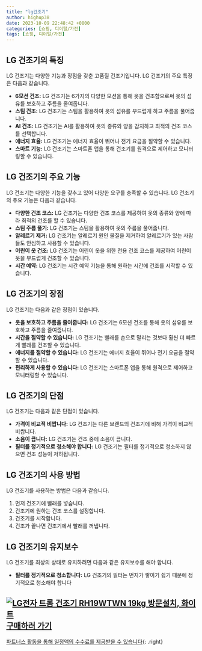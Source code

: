 ```yaml
---
title: "lg건조기"
author: highup38
date: 2023-10-09 22:48:42 +0800
categories: [쇼핑, 디이털/가전]
tags: [쇼핑, 디이털/가전]
---
```


## LG 건조기의 특징

LG 건조기는 다양한 기능과 장점을 갖춘 고품질 건조기입니다. LG 건조기의 주요 특징은 다음과 같습니다.

* **6모션 건조:** LG 건조기는 6가지의 다양한 모션을 통해 옷을 건조함으로써 옷의 섬유를 보호하고 주름을 줄여줍니다.
* **스팀 건조:** LG 건조기는 스팀을 활용하여 옷의 섬유를 부드럽게 하고 주름을 풀어줍니다.
* **AI 건조:** LG 건조기는 AI를 활용하여 옷의 종류와 양을 감지하고 최적의 건조 코스를 선택합니다.
* **에너지 효율:** LG 건조기는 에너지 효율이 뛰어나 전기 요금을 절약할 수 있습니다.
* **스마트 기능:** LG 건조기는 스마트폰 앱을 통해 건조기를 원격으로 제어하고 모니터링할 수 있습니다.

## LG 건조기의 주요 기능

LG 건조기는 다양한 기능을 갖추고 있어 다양한 요구를 충족할 수 있습니다. LG 건조기의 주요 기능은 다음과 같습니다.

* **다양한 건조 코스:** LG 건조기는 다양한 건조 코스를 제공하여 옷의 종류와 양에 따라 최적의 건조를 할 수 있습니다.
* **스팀 주름 풀기:** LG 건조기는 스팀을 활용하여 옷의 주름을 풀어줍니다.
* **알레르기 제거:** LG 건조기는 알레르기 원인 물질을 제거하여 알레르기가 있는 사람들도 안심하고 사용할 수 있습니다.
* **어린이 옷 건조:** LG 건조기는 어린이 옷을 위한 전용 건조 코스를 제공하여 어린이 옷을 부드럽게 건조할 수 있습니다.
* **시간 예약:** LG 건조기는 시간 예약 기능을 통해 원하는 시간에 건조를 시작할 수 있습니다.

## LG 건조기의 장점

LG 건조기는 다음과 같은 장점이 있습니다.

* **옷을 보호하고 주름을 줄여줍니다:** LG 건조기는 6모션 건조를 통해 옷의 섬유를 보호하고 주름을 줄여줍니다.
* **시간을 절약할 수 있습니다:** LG 건조기는 빨래를 손으로 말리는 것보다 훨씬 더 빠르게 빨래를 건조할 수 있습니다.
* **에너지를 절약할 수 있습니다:** LG 건조기는 에너지 효율이 뛰어나 전기 요금을 절약할 수 있습니다.
* **편리하게 사용할 수 있습니다:** LG 건조기는 스마트폰 앱을 통해 원격으로 제어하고 모니터링할 수 있습니다.

## LG 건조기의 단점

LG 건조기는 다음과 같은 단점이 있습니다.

* **가격이 비교적 비쌉니다:** LG 건조기는 다른 브랜드의 건조기에 비해 가격이 비교적 비쌉니다.
* **소음이 큽니다:** LG 건조기는 건조 중에 소음이 큽니다.
* **필터를 정기적으로 청소해야 합니다:** LG 건조기는 필터를 정기적으로 청소하지 않으면 건조 성능이 저하됩니다.

## LG 건조기의 사용 방법

LG 건조기를 사용하는 방법은 다음과 같습니다.

1. 먼저 건조기에 빨래를 넣습니다.
2. 건조기에 원하는 건조 코스를 설정합니다.
3. 건조기를 시작합니다.
4. 건조가 끝나면 건조기에서 빨래를 꺼냅니다.

## LG 건조기의 유지보수

LG 건조기를 최상의 상태로 유지하려면 다음과 같은 유지보수를 해야 합니다.

* **필터를 정기적으로 청소합니다:** LG 건조기의 필터는 먼지가 쌓이기 쉽기 때문에 정기적으로 청소해야 합니다

[![LG전자 트롬 건조기 RH19WTWN 19kg 방문설치, 화이트](https://thumbnail8.coupangcdn.com/thumbnails/remote/230x230ex/image/retail/images/16267427137623-77f0f24b-24f7-46cb-9e50-df32d3758bc5.jpg "LG전자 트롬 건조기 RH19WTWN 19kg 방문설치, 화이트")](https://link.coupang.com/re/AFFSDP?lptag=AF1030537&subid=&pageKey=6579535579&traceid=V0-153&itemId=14800616809&vendorItemId=82040393624)
<br>
[**구매하러 가기**](https://link.coupang.com/re/AFFSDP?lptag=AF1030537&subid=&pageKey=6579535579&traceid=V0-153&itemId=14800616809&vendorItemId=82040393624)
---
[파트너스 활동을 통해 일정액의 수수료를 제공받을 수 있습니다](https://link.coupang.com/a/bao1ui){: .right}